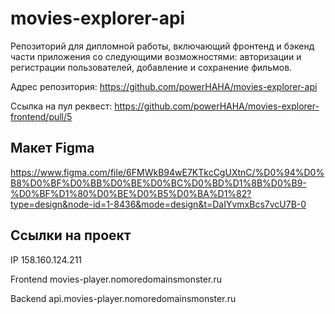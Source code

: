 # movies-explorer-api
Репозиторий для дипломной работы, включающий фронтенд и бэкенд части приложения со следующими возможностями: авторизации и регистрации пользователей, добавление и сохранение фильмов.

Адрес репозитория: https://github.com/powerHAHA/movies-explorer-api

Ссылка на пул реквест: 
https://github.com/powerHAHA/movies-explorer-frontend/pull/5
## Макет Figma
https://www.figma.com/file/6FMWkB94wE7KTkcCgUXtnC/%D0%94%D0%B8%D0%BF%D0%BB%D0%BE%D0%BC%D0%BD%D1%8B%D0%B9-%D0%BF%D1%80%D0%BE%D0%B5%D0%BA%D1%82?type=design&node-id=1-8436&mode=design&t=DaIYvmxBcs7vcU7B-0

## Ссылки на проект

IP 158.160.124.211

Frontend movies-player.nomoredomainsmonster.ru

Backend api.movies-player.nomoredomainsmonster.ru
